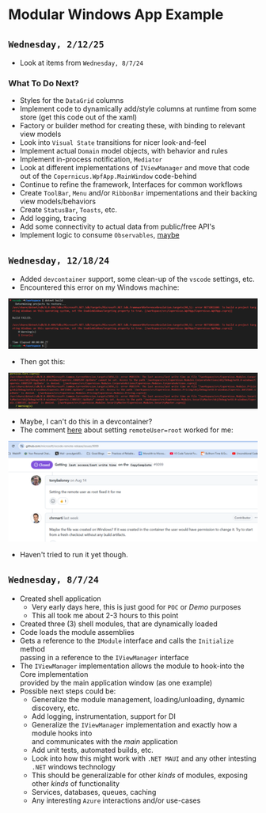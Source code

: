 # Modular Windows App Example

## `Wednesday, 2/12/25`

- Look at items from `Wednesday, 8/7/24`

### What To Do Next?

- Styles for the `DataGrid` columns
- Implement code to dynamically add/style columns at runtime from some store (get this code out of the xaml)
- Factory or builder method for creating these, with binding to relevant view models
- Look into `Visual State` transitions for nicer look-and-feel
- Implement actual `Domain` model objects, with behavior and rules
- Implement in-process notification, `Mediator`
- Look at different implementations of `IViewManager` and move that code out of the `Copernicus.WpfApp.MainWindow` code-behind
- Continue to refine the framework, Interfaces for common workflows
- Create `ToolBar`, `Menu` and/or `RibbonBar` impementations and their backing view models/behaviors
- Create `StatusBar`, `Toasts`, etc.
- Add logging, tracing
- Add some connectivity to actual data from public/free API's
- Implement logic to consume `Observables`, [maybe](https://introtorx.com/)

## `Wednesday, 12/18/24`

- Added `devcontainer` support, some clean-up of the `vscode` settings, etc.
- Encountered this error on my Windows machine:

![](2024-12-18-01.png)

- Then got this:

![](2024-12-18-02.png)

- Maybe, I can't do this in a devcontainer?
- The comment [here](https://github.com/microsoft/vscode-remote-release/issues/9099) about setting `remoteUser=root` worked for me:

![](2024-12-18-03.png)

- Haven't tried to run it yet though.

## `Wednesday, 8/7/24`

- Created shell application
  - Very early days here, this is just good for `POC` or _Demo_ purposes
  - This all took me about 2-3 hours to this point
- Created three (3) shell modules, that are dynamically loaded
- Code loads the module assemblies
- Gets a reference to the `IModule` interface and calls the `Initialize` method \
  passing in a reference to the `IViewManager` interface
- The `IViewManager` implementation allows the module to hook-into the Core implementation \
  provided by the main application window (as one example)
- Possible next steps could be:
  - Generalize the module management, loading/unloading, dynamic discovery, etc.
  - Add logging, instrumentation, support for DI
  - Generalize the `IViewManager` implementation and exactly how a module hooks into \
    and communicates with the _main_ application
  - Add unit tests, automated builds, etc.
  - Look into how this might work with `.NET MAUI` and any other intesting `.NET` windows technology
  - This should be generalizable for other _kinds_ of modules, exposing other _kinds_ of functionality
  - Services, databases, queues, caching
  - Any interesting `Azure` interactions and/or use-cases

